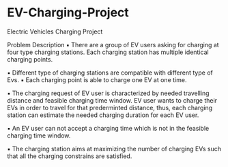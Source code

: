 # EV-Charging-Project
Electric Vehicles Charging Project

Problem Description
▪ There are a group of EV users asking for charging at four type charging stations. Each charging
station has multiple identical charging points.

▪ Different type of charging stations are compatible with different type of Evs.
▪ Each charging point is able to charge one EV at one time.

▪ The charging request of EV user is characterized by needed travelling distance and feasible
charging time window. EV user wants to charge their EVs in order to travel for that prederminted
distance, thus, each charging station can estimate the needed charging duration for each EV
user.

▪ An EV user can not accept a charging time which is not in the feasible charging time window.

▪ The charging station aims at maximizing the number of charging EVs such that all the charging
constrains are satisfied.
